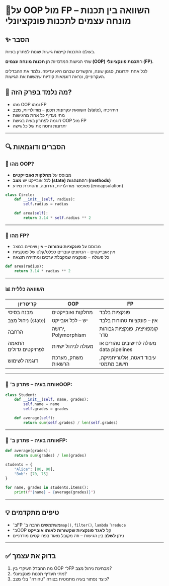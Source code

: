 # 📘על OOP מול FP – השוואה בין תכנות מונחה עצמים לתכנות פונקציונלי

## ✨ הסבר
בעולם התכנות קיימות גישות שונות לפתרון בעיות. 

שתי הגישות המרכזיות הן **תכנות מונחה עצמים (OOP)** ו־**תכנות פונקציונלי (FP)**. 

לכל אחת יתרונות, סגנון שונה, והקשרים שבהם היא עדיפה. נלמד את ההבדלים העקרוניים, ונראה דוגמאות קודיות שמשוות את הגישות.

## 🧠 מה נלמד בפרק הזה?
- מהו OOP ומהו FP
- השוואת עקרונות תכנון – מודולריות, מצב (state), היררכיה
- מתי נעדיף כל אחת מהגישות
- דוגמה לפתרון בעיה בגישת OOP מול FP
- יתרונות וחסרונות של כל גישה

---

## 🔍 הסברים ודוגמאות

### 🧱 מהו OOP?

- מבוסס על **מחלקות ואובייקטים**
- לכל אובייקט יש **מצב (state)** ו־**התנהגות (methods)**
- מאפשר מודולריות, הרחבה, והסתרת מידע (encapsulation)

```python
class Circle:
    def __init__(self, radius):
        self.radius = radius

    def area(self):
        return 3.14 * self.radius ** 2
````

---

### 🔁 מהו FP?

* מבוסס על **פונקציות טהורות** – אין שינויים במצב
* אין אובייקטים – הנתונים עוברים כפלט/קלט של פונקציות
* כל פעולה = פונקציה שמקבלת ערכים ומחזירה תוצאה

```python
def area(radius):
    return 3.14 * radius ** 2
```

---

### 📊 השוואה כללית

| קריטריון               | OOP                 | FP                                      |
| ---------------------- | ------------------- | --------------------------------------- |
| מבנה בסיסי             | מחלקות ואובייקטים   | פונקציות בלבד                           |
| ניהול מצב (state)      | יש – לכל אובייקט    | אין – פונקציות טהורות בלבד              |
| הרחבה                  | ירושה, Polymorphism | קומפוזיציה, פונקציות גבוהות סדר         |
| התאמה לפרויקטים גדולים | מעולה לניהול ישויות | מעולה לחישובים טהורים או data pipelines |
| דוגמה לשימוש           | משחק, מערכת הרשאות  | עיבוד דאטה, אלגוריתמיקה, חישוב מתמטי    |

---

### 🧪 אותה בעיה – פתרון ב־OOP:

```python
class Student:
    def __init__(self, name, grades):
        self.name = name
        self.grades = grades

    def average(self):
        return sum(self.grades) / len(self.grades)
```

---

### 🧪 אותה בעיה – פתרון ב־FP:

```python
def average(grades):
    return sum(grades) / len(grades)

students = {
    "Alice": [80, 90],
    "Bob": [70, 75]
}

for name, grades in students.items():
    print(f"{name} → {average(grades)}")
```

---

## 💡 טיפים מתקדמים

* ב־FP משתמשים הרבה ב־`map()`, `filter()`, `lambda` ו־`reduce`
* ב־OOP קל **לאגד פונקציות שקשורות לאותו אובייקט**
* ניתן **לשלב** בין הגישות – וזה מקובל מאוד בפרויקטים מודרניים

---

## ✅ בדוק את עצמך

1. מה ההבדל העיקרי בין OOP ל־FP מבחינת ניהול מצב?
2. מתי תעדיף תכנות פונקציונלי?
3. כיצד נפתור בעיה מתמטית בצורה "טהורה" בלי מצב?
